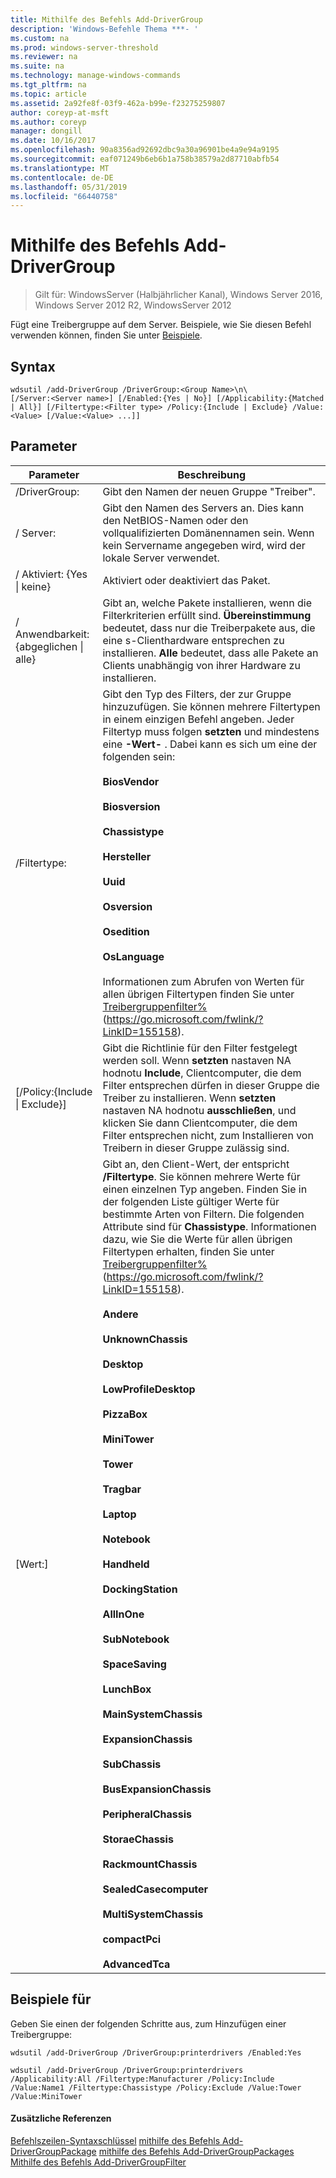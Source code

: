 ```yaml
---
title: Mithilfe des Befehls Add-DriverGroup
description: 'Windows-Befehle Thema ***- '
ms.custom: na
ms.prod: windows-server-threshold
ms.reviewer: na
ms.suite: na
ms.technology: manage-windows-commands
ms.tgt_pltfrm: na
ms.topic: article
ms.assetid: 2a92fe8f-03f9-462a-b99e-f23275259807
author: coreyp-at-msft
ms.author: coreyp
manager: dongill
ms.date: 10/16/2017
ms.openlocfilehash: 90a8356ad92692dbc9a30a96901be4a9e94a9195
ms.sourcegitcommit: eaf071249b6eb6b1a758b38579a2d87710abfb54
ms.translationtype: MT
ms.contentlocale: de-DE
ms.lasthandoff: 05/31/2019
ms.locfileid: "66440758"
---
```

# <a name="using-the-add-drivergroup-command"></a>Mithilfe des Befehls Add-DriverGroup

>Gilt für: WindowsServer (Halbjährlicher Kanal), Windows Server 2016, Windows Server 2012 R2, WindowsServer 2012

Fügt eine Treibergruppe auf dem Server.
Beispiele, wie Sie diesen Befehl verwenden können, finden Sie unter [Beispiele](#BKMK_examples).
## <a name="syntax"></a>Syntax
```
wdsutil /add-DriverGroup /DriverGroup:<Group Name>\n\
[/Server:<Server name>] [/Enabled:{Yes | No}] [/Applicability:{Matched | All}] [/Filtertype:<Filter type> /Policy:{Include | Exclude} /Value:<Value> [/Value:<Value> ...]]
```
## <a name="parameters"></a>Parameter

|              Parameter              |                                                                                                                                                                                                                                                                                                                                                                                                                                                                                                                                                                                                     Beschreibung                                                                                                                                                                                                                                                                                                                                                                                                                                                                                                                                                                                                      |
|-------------------------------------|----------------------------------------------------------------------------------------------------------------------------------------------------------------------------------------------------------------------------------------------------------------------------------------------------------------------------------------------------------------------------------------------------------------------------------------------------------------------------------------------------------------------------------------------------------------------------------------------------------------------------------------------------------------------------------------------------------------------------------------------------------------------------------------------------------------------------------------------------------------------------------------------------------------------------------------------------------------------------------------------------------------------------------------------------------------------------------------------------------------------------------------------------------------------------------------------------------------------|
|      /DriverGroup:<Group Name>      |                                                                                                                                                                                                                                                                                                                                                                                                                                                                                                                                                                                     Gibt den Namen der neuen Gruppe "Treiber".                                                                                                                                                                                                                                                                                                                                                                                                                                                                                                                                                                                      |
|        / Server:<Server name>        |                                                                                                                                                                                                                                                                                                                                                                                                                                                                                                                                        Gibt den Namen des Servers an. Dies kann den NetBIOS-Namen oder den vollqualifizierten Domänennamen sein. Wenn kein Servername angegeben wird, wird der lokale Server verwendet.                                                                                                                                                                                                                                                                                                                                                                                                                                                                                                                                         |
|      / Aktiviert: {Yes &#124; keine}       |                                                                                                                                                                                                                                                                                                                                                                                                                                                                                                                                                                                           Aktiviert oder deaktiviert das Paket.                                                                                                                                                                                                                                                                                                                                                                                                                                                                                                                                                                                           |
| / Anwendbarkeit: {abgeglichen &#124; alle} |                                                                                                                                                                                                                                                                                                                                                                                                                                                                                        Gibt an, welche Pakete installieren, wenn die Filterkriterien erfüllt sind. **Übereinstimmung** bedeutet, dass nur die Treiberpakete aus, die eine s-Clienthardware entsprechen zu installieren. **Alle** bedeutet, dass alle Pakete an Clients unabhängig von ihrer Hardware zu installieren.                                                                                                                                                                                                                                                                                                                                                                                                                                                                                        |
|      /Filtertype:<Filtertype>       |                                                                                                                                                                                                                                                                          Gibt den Typ des Filters, der zur Gruppe hinzuzufügen. Sie können mehrere Filtertypen in einem einzigen Befehl angeben. Jeder Filtertyp muss folgen **setzten** und mindestens eine **-Wert-** . <Filtertype> Dabei kann es sich um eine der folgenden sein:<br /><br />**BiosVendor**<br /><br />**Biosversion**<br /><br />**Chassistype**<br /><br />**Hersteller**<br /><br />**Uuid**<br /><br />**Osversion**<br /><br />**Osedition**<br /><br />**OsLanguage**<br /><br />Informationen zum Abrufen von Werten für allen übrigen Filtertypen finden Sie unter [Treibergruppenfilter%](https://go.microsoft.com/fwlink/?LinkID=155158) (<https://go.microsoft.com/fwlink/?LinkID=155158>).                                                                                                                                                                                                                                                                           |
| [/Policy:{Include &#124; Exclude}]  |                                                                                                                                                                                                                                                                                                                                                                                                                                                 Gibt die Richtlinie für den Filter festgelegt werden soll. Wenn **setzten** nastaven NA hodnotu **Include**, Clientcomputer, die dem Filter entsprechen dürfen in dieser Gruppe die Treiber zu installieren. Wenn **setzten** nastaven NA hodnotu **ausschließen**, und klicken Sie dann Clientcomputer, die dem Filter entsprechen nicht, zum Installieren von Treibern in dieser Gruppe zulässig sind.                                                                                                                                                                                                                                                                                                                                                                                                                                                 |
|          [Wert:<Value>]           | Gibt an, den Client-Wert, der entspricht **/Filtertype**. Sie können mehrere Werte für einen einzelnen Typ angeben. Finden Sie in der folgenden Liste gültiger Werte für bestimmte Arten von Filtern. Die folgenden Attribute sind für **Chassistype**. Informationen dazu, wie Sie die Werte für allen übrigen Filtertypen erhalten, finden Sie unter [Treibergruppenfilter%](https://go.microsoft.com/fwlink/?LinkID=155158) (<https://go.microsoft.com/fwlink/?LinkID=155158>).<br /><br />**Andere**<br /><br />**UnknownChassis**<br /><br />**Desktop**<br /><br />**LowProfileDesktop**<br /><br />**PizzaBox**<br /><br />**MiniTower**<br /><br />**Tower**<br /><br />**Tragbar**<br /><br />**Laptop**<br /><br />**Notebook**<br /><br />**Handheld**<br /><br />**DockingStation**<br /><br />**AllInOne**<br /><br />**SubNotebook**<br /><br />**SpaceSaving**<br /><br />**LunchBox**<br /><br />**MainSystemChassis**<br /><br />**ExpansionChassis**<br /><br />**SubChassis**<br /><br />**BusExpansionChassis**<br /><br />**PeripheralChassis**<br /><br />**StoraeChassis**<br /><br />**RackmountChassis**<br /><br />**SealedCasecomputer**<br /><br />**MultiSystemChassis**<br /><br />**compactPci**<br /><br />**AdvancedTca** |

## <a name="BKMK_examples"></a>Beispiele für
Geben Sie einen der folgenden Schritte aus, zum Hinzufügen einer Treibergruppe:
```
wdsutil /add-DriverGroup /DriverGroup:printerdrivers /Enabled:Yes
```
```
wdsutil /add-DriverGroup /DriverGroup:printerdrivers /Applicability:All /Filtertype:Manufacturer /Policy:Include /Value:Name1 /Filtertype:Chassistype /Policy:Exclude /Value:Tower /Value:MiniTower
```
#### <a name="additional-references"></a>Zusätzliche Referenzen
[Befehlszeilen-Syntaxschlüssel](command-line-syntax-key.md)
[mithilfe des Befehls Add-DriverGroupPackage](using-the-add-drivergrouppackage-command.md)
[mithilfe des Befehls Add-DriverGroupPackages](using-the-add-drivergrouppackages-command.md) 
 [ Mithilfe des Befehls Add-DriverGroupFilter](using-the-add-drivergroupfilter-command.md)
